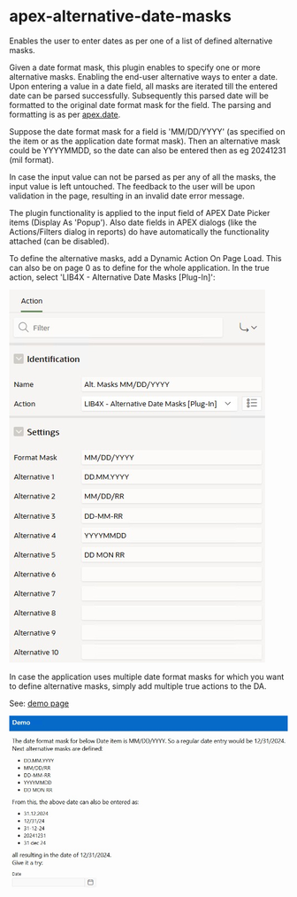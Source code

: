 # apex-alternative-date-masks
Enables the user to enter dates as per one of a list of defined alternative masks.

Given a date format mask, this plugin enables to specify one or more alternative masks. Enabling the end-user alternative ways to enter a date. Upon entering a value in a date field, all masks are iterated till the entered date can be parsed successfully. Subsequently this parsed date will be formatted to the original date format mask for the field. The parsing and formatting is as per [apex.date](https://docs.oracle.com/en/database/oracle/apex/24.1/aexjs/apex.date.html).

Suppose the date format mask for a field is 'MM/DD/YYYY' (as specified on the item or as the application date format mask). Then an alternative mask could be YYYYMMDD, so the date can also be entered then as eg 20241231 (mil format). 

In case the input value can not be parsed as per any of all the masks, the input value is left untouched. The feedback to the user will be upon validation in the page, resulting in an invalid date error message.

The plugin functionality is applied to the input field of APEX Date Picker items (Display As 'Popup'). Also date fields in APEX dialogs (like the Actions/Filters dialog in reports) do have automatically the functionality attached (can be disabled).

To define the alternative masks, add a Dynamic Action On Page Load. This can also be on page 0 as to define for the whole application. In the true action, select 'LIB4X - Alternative Date Masks [Plug-In]':

![image](https://github.com/kekema/apex-alternative-date-masks/blob/main/alternative-date-masks-definition.jpg)

In case the application uses multiple date format masks for which you want to define alternative masks, simply add multiple true actions to the DA.

See: [demo page](https://apex.oracle.com/pls/apex/r/yola/demo/alternative-date-masks)

![image](https://github.com/kekema/apex-alternative-date-masks/blob/main/alternative-date-masks-demo.jpg)
